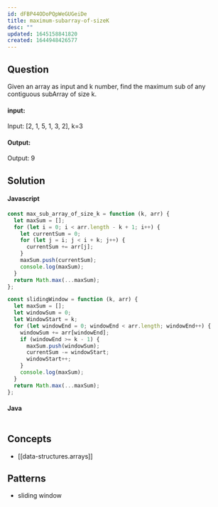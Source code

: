 ```yaml
---
id: dFBP44ODoPQpWeGUGeiDe
title: maximum-subarray-of-sizeK
desc: ""
updated: 1645158841820
created: 1644948426577
---
```


## Question

Given an array as input and k number, find the maximum sub of any contiguous subArray of size k.

#### input:

Input: [2, 1, 5, 1, 3, 2], k=3

#### Output:

Output: 9

## Solution

#### Javascript

```javascript
const max_sub_array_of_size_k = function (k, arr) {
  let maxSum = [];
  for (let i = 0; i < arr.length - k + 1; i++) {
    let currentSum = 0;
    for (let j = i; j < i + k; j++) {
      currentSum += arr[j];
    }
    maxSum.push(currentSum);
    console.log(maxSum);
  }
  return Math.max(...maxSum);
};

const slidingWindow = function (k, arr) {
  let maxSum = [];
  let windowSum = 0;
  let WindowStart = k;
  for (let windowEnd = 0; windowEnd < arr.length; windowEnd++) {
    windowSum += arr[windowEnd];
    if (windowEnd >= k - 1) {
      maxSum.push(windowSum);
      currentSum -= windowStart;
      windowStart++;
    }
    console.log(maxSum);
  }
  return Math.max(...maxSum);
};
```

#### Java

```java

```

## Concepts

- [[data-structures.arrays]]

## Patterns

- sliding window

